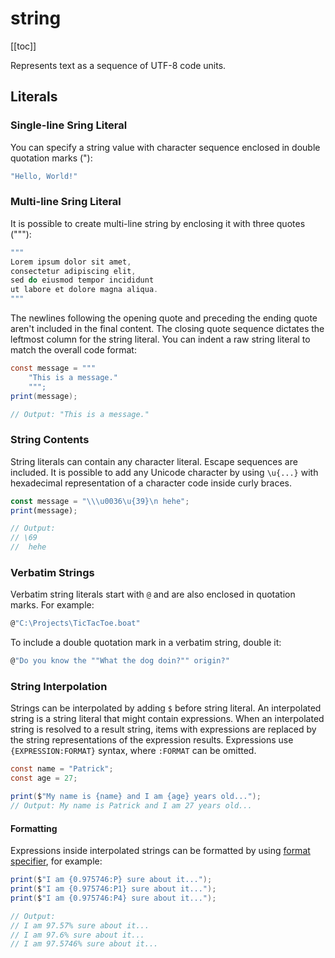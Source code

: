 # string
[[toc]]

Represents text as a sequence of UTF-8 code units.

## Literals
### Single-line Sring Literal
You can specify a string value with character sequence enclosed in double quotation marks ("):
```cs
"Hello, World!"
```

### Multi-line Sring Literal
It is possible to create multi-line string by enclosing it with three quotes ("""):
```cs
"""
Lorem ipsum dolor sit amet,
consectetur adipiscing elit,
sed do eiusmod tempor incididunt
ut labore et dolore magna aliqua.
"""
```

The newlines following the opening quote and preceding the ending quote aren't included in the final content. The closing quote sequence dictates the leftmost column for the string literal. You can indent a raw string literal to match the overall code format:

```cs
const message = """
    "This is a message."
    """;
print(message);

// Output: "This is a message."
```

### String Contents
String literals can contain any character literal. Escape sequences are included. It is possible to add any Unicode character by using ```\u{...}``` with hexadecimal representation of a character code inside curly braces.

```js
const message = "\\\u0036\u{39}\n hehe";
print(message);

// Output:
// \69
//  hehe
```


### Verbatim Strings
Verbatim string literals start with ```@``` and are also enclosed in quotation marks. For example:
```cs
@"C:\Projects\TicTacToe.boat"
```

To include a double quotation mark in a verbatim string, double it:
```cs
@"Do you know the ""What the dog doin?"" origin?"
```

### String Interpolation
Strings can be interpolated by adding ```$``` before string literal. An interpolated string is a string literal that might contain expressions. When an interpolated string is resolved to a result string, items with expressions are replaced by the string representations of the expression results. Expressions use ```{EXPRESSION:FORMAT}``` syntax, where ```:FORMAT``` can be omitted.

```cs
const name = "Patrick";
const age = 27;

print($"My name is {name} and I am {age} years old...");
// Output: My name is Patrick and I am 27 years old...
```

#### Formatting
Expressions inside interpolated strings can be formatted by using [format specifier](/), for example:
```cs
print($"I am {0.975746:P} sure about it...");
print($"I am {0.975746:P1} sure about it...");
print($"I am {0.975746:P4} sure about it...");

// Output:
// I am 97.57% sure about it...
// I am 97.6% sure about it...
// I am 97.5746% sure about it...
```